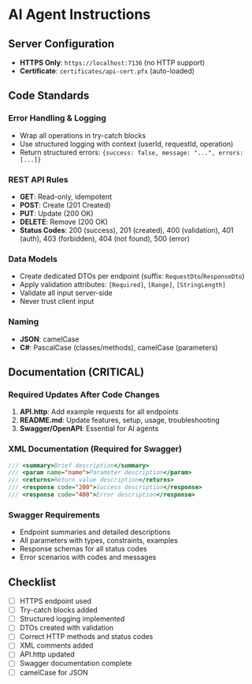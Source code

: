 # AI Agent Instructions

## Server Configuration
- **HTTPS Only**: `https://localhost:7136` (no HTTP support)
- **Certificate**: `certificates/api-cert.pfx` (auto-loaded)

## Code Standards

### Error Handling & Logging
- Wrap all operations in try-catch blocks
- Use structured logging with context (userId, requestId, operation)
- Return structured errors: `{success: false, message: "...", errors: [...]}`

### REST API Rules
- **GET**: Read-only, idempotent
- **POST**: Create (201 Created)
- **PUT**: Update (200 OK)
- **DELETE**: Remove (200 OK)
- **Status Codes**: 200 (success), 201 (created), 400 (validation), 401 (auth), 403 (forbidden), 404 (not found), 500 (error)

### Data Models
- Create dedicated DTOs per endpoint (suffix: `RequestDto`/`ResponseDto`)
- Apply validation attributes: `[Required]`, `[Range]`, `[StringLength]`
- Validate all input server-side
- Never trust client input

### Naming
- **JSON**: camelCase
- **C#**: PascalCase (classes/methods), camelCase (parameters)

## Documentation (CRITICAL)

### Required Updates After Code Changes
1. **API.http**: Add example requests for all endpoints
2. **README.md**: Update features, setup, usage, troubleshooting
3. **Swagger/OpenAPI**: Essential for AI agents

### XML Documentation (Required for Swagger)
```csharp
/// <summary>Brief description</summary>
/// <param name="name">Parameter description</param>
/// <returns>Return value description</returns>
/// <response code="200">Success description</response>
/// <response code="400">Error description</response>
```

### Swagger Requirements
- Endpoint summaries and detailed descriptions
- All parameters with types, constraints, examples
- Response schemas for all status codes
- Error scenarios with codes and messages

## Checklist
- [ ] HTTPS endpoint used
- [ ] Try-catch blocks added
- [ ] Structured logging implemented
- [ ] DTOs created with validation
- [ ] Correct HTTP methods and status codes
- [ ] XML comments added
- [ ] API.http updated
- [ ] Swagger documentation complete
- [ ] camelCase for JSON